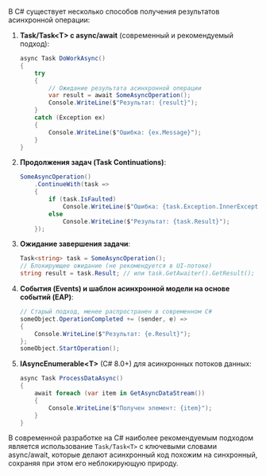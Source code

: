В C# существует несколько способов получения результатов асинхронной операции:

1. **Task/Task\<T> с async/await** (современный и рекомендуемый подход):
    
    ```csharp
    async Task DoWorkAsync()
    {
        try
        {
            // Ожидание результата асинхронной операции
            var result = await SomeAsyncOperation();
            Console.WriteLine($"Результат: {result}");
        }
        catch (Exception ex)
        {
            Console.WriteLine($"Ошибка: {ex.Message}");
        }
    }
    ```
    
2. **Продолжения задач (Task Continuations)**:
    
    ```csharp
    SomeAsyncOperation()
        .ContinueWith(task => 
        {
            if (task.IsFaulted)
                Console.WriteLine($"Ошибка: {task.Exception.InnerException.Message}");
            else
                Console.WriteLine($"Результат: {task.Result}");
        });
    ```
    
3. **Ожидание завершения задачи**:
    
    ```csharp
    Task<string> task = SomeAsyncOperation();
    // Блокирующее ожидание (не рекомендуется в UI-потоке)
    string result = task.Result; // или task.GetAwaiter().GetResult();
    ```
    
4. **События (Events) и шаблон асинхронной модели на основе событий (EAP)**:
    
    ```csharp
    // Старый подход, менее распространен в современном C#
    someObject.OperationCompleted += (sender, e) => 
    {
        Console.WriteLine($"Результат: {e.Result}");
    };
    someObject.StartOperation();
    ```
    
5. **IAsyncEnumerable\<T>** (C# 8.0+) для асинхронных потоков данных:
    
    ```csharp
    async Task ProcessDataAsync()
    {
        await foreach (var item in GetAsyncDataStream())
        {
            Console.WriteLine($"Получен элемент: {item}");
        }
    }
    ```
    

В современной разработке на C# наиболее рекомендуемым подходом является использование `Task/Task<T>` с ключевыми словами async/await, которые делают асинхронный код похожим на синхронный, сохраняя при этом его неблокирующую природу.